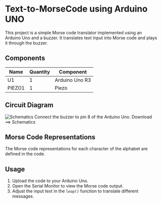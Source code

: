 # Text-to-MorseCode using Arduino UNO
This project is a simple Morse code translator implemented using an Arduino Uno and a buzzer. It translates text input into Morse code and plays it through the buzzer.
## Components
| Name   | Quantity | Component       |
|--------|----------|-----------------|
| U1     | 1        | Arduino Uno R3  |
| PIEZO1 | 1        | Piezo           |

## Circuit Diagram

<img src="path/to/your/image.jpg" alt="Schematics">
Connect the buzzer to pin 8 of the Arduino Uno.
Download ==> Schematics

## Morse Code Representations
The Morse code representations for each character of the alphabet are defined in the code.

## Usage
1. Upload the code to your Arduino Uno.
2. Open the Serial Monitor to view the Morse code output.
3. Adjust the input text in the `loop()` function to translate different messages.

